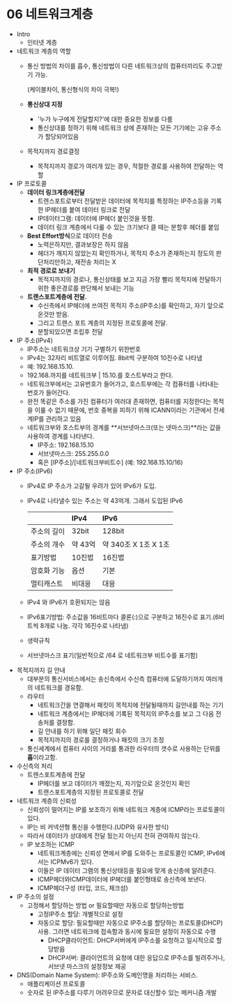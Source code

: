 # 06 네트워크계층

* Intro
  * 인터넷 계층
* 네트워크 계층의 역할
  * 통신 방법의 차이를 흡수, 통신방법이 다른 네트워크상의 컴퓨터끼리도 주고받기 가능.  

    \(케이블차이, 통신형식의 차이 극복!\)

  * **통신상대 지정**
    * '누가 누구에게 전달할지?'에 대한 중요한 정보를 다룸
    * 통신상대를 정하기 위해 네트워크 상에 존재하는 모든 기기에는 고유 주소가 할당되어있음
  * 목적지까지 경로결정
    * 목적지까지 경로가 여러개 있는 경우, 적절한 경로를 사용하여 전달하는 역할
* IP 프로토콜
  * **데이터 링크계층에전달**
    * 트렌스포트로부터 전달받은 데이터에 목적지를 특정하는 IP주소등을 기록한 IP헤더를 붙여 데이터 링크로 전달
    * IP데이터그램: 데이터에 IP헤더 붙인것을 뜻함.
    * 데이터 링크 계층에서 다룰 수 있는 크기보다 클 때는 분할후 헤더를 붙임
  * **Best Effort방식**으로 데이터 전송
    * 노력은하지만, 결과보장은 하지 않음
    * 헤더가 깨지지 않았는지 확인하거나, 목적지 주소가 존재하는지 정도의 판단처리만하고, 재전송 처리는 X
  * **최적 경로로 보내기**
    * 목적지까지의 경로나, 통신상태를 보고 지금 가장 빨리 목적지에 전달하기 위한 좋은경로를 판단해서 보내는 기능
  * **트랜스포트계층에 전달.**
    * 수신측에서 IP헤더에 쓰여진 목적지 주소\(IP주소\)를 확인하고, 자기 앞으로 온것만 받음.
    * 그리고 트랜스 포트 계층의 지정된 프로토콜에 전달.
    * 분할되있으면 조립후 전달
* IP 주소\(IPv4\)
  * IP주소는 네트워크상 기기 구별하기 위한번호
  * IPv4는 32자리 비트열로 이루어짐. 8bit씩 구분하여 10진수로 나타냄
  * 예: 192.168.15.10.
  * 192.168.까지를 네트워크부 \| 15.10.를 호스트부라고 한다.
  * 네트워크부에서는 고유번호가 들어가고, 호스트부에는 각 컴퓨터를 나타내는 번호가 들어간다.
  * 완전 똑같은 주소를 가진 컴퓨터가 여러대 존재하면, 컴퓨터를 지정한다는 목적을 이룰 수 없기 때문에, 번호 중복을 피하기 위해 ICANN이라는 기관에서 전세계IP를 관리하고 있음
  * 네트워크부와 호스트부의 경계를 **서브넷마스크\(또는 넷마스크\)**라는 값을 사용하여 경계를 나타낸다.
    * IP주소: 192.168.15.10
    * 서브넷마스크: 255.255.0.0
    * 혹은 \[IP주소\]/\[네트워크부비트수\] \(예: 192.168.15.10/16\)
* IP 주소\(IPv6\)
  * IPv4로 IP 주소가 고갈될 우려가 있어 IPv6가 도입.
  * IPv4로 나타낼수 있는 주소는 약 43억개. 그래서 도입된 IPv6

    |  | IPv4 | IPv6 |
    | :--- | :--- | :--- |
    | 주소의 길이 | 32bit | 128bit |
    | 주소의 개수 | 약 43억 | 약 340조 X 1조 X 1조 |
    | 표기방법 | 10진법 | 16진법 |
    | 암호화 기능 | 옵션 | 기본 |
    | 멀티캐스트 | 비대응 | 대응 |

  * IPv4 와 IPv6가 호환되지는 않음
  * IPv6표기방법: 주소값을 16비트마다 콜론\(:\)으로 구분하고 16진수로 표기.\(6비트씩 8개로 나눔. 각각 16진수로 나타냄\)
  * 생략규칙
  * 서브넷마스크 표기\(일반적으로 /64 로 네트워크부 비트수를 표기함\)
* 목적지까지 길 안내
  * 대부분의 통신서비스에서는 송신측에서 수신측 컴퓨터에 도달하기까지 여러개의 네트워크를 경유함.
  * 라우터
    * 네트워크간을 연결해서 패킷이 목적지에 전달될때까지 길안내를 하는 기기
    * 네트워크 계층에서는 IP헤더에 기록된 목적지의 IP주소를 보고 그 다음 전송처를 결정함.
    * 길 안내를 하기 위해 일단 패킷 회수
    * 목적지까지의 경로를 결정하거나 패킷의 크기 조정
  * 통신세계에서 컴퓨터 사이의 거리를 통과한 라우터의 갯수로 사용하는 단위를 **홉**이라고함.
* 수신측의 처리
  * 트렌스포트계층에 전달
    * IP헤더를 보고 데이터가 깨졌는지, 자기앞으로 온것인지 확인
    * 트랜스포트계층의 지정된 프로토콜로 전달
* 네트워크 계층의 신뢰성
  * 신뢰성이 떨어지는 IP를 보조하기 위해 네트워크 계층에 ICMP라는 프로토콜이 있다.
  * IP는 비 커넥션형 통신을 수행한다.\(UDP와 유사한 방식\)
  * 따라서 데이터가 상대에게 전달 됬는지 아닌지 전혀 관여하지 않는다.
  * IP 보조하는 ICMP
    * 네트워크계층에는 신뢰성 면에서 IP를 도와주는 프로토콜인 ICMP, IPv6에서는 ICPMv6가 있다.
    * 이들은 IP 데이터 그램의 통신상태등을 필요에 맞게 송신층에 알려준다.
    * ICMP헤더와ICMP데이터에 IP헤더를 붙인형태로 송신측에 보낸다.
    * ICMP헤더구성 \(타입, 코드, 체크섬\)
* IP 주소의 설정
  * 고정해서 할당하는 방법 or 필요할때만 자동으로 할당하는방법
    * 고정IP주소 할당: 개별적으로 설정
    * 자동으로 할당: 필요할때만 자동으로 IP주소를 할당하는 프로토콜\(DHCP\)사용. 그러면 네트워크에 접속함과 동시에 필요한 설정이 자동으로 수행
      * DHCP클라이언트: DHCP서버에게 IP주소를 요청하고 일시적으로 할당받음
      * DHCP서버: 클라이언트의 요청에 대한 응답으로 IP주소를 빌려주거나, 서브넷 마스크의 설정정보 제공
* DNS\(Domain Name System\): IP주소와 도메인명을 처리하는 서비스.
  * 애플리케이션 프로토콜
  * 숫자로 된 IP주소를 다루기 어려우므로 문자로 대신할수 있는 메커니즘 개발

